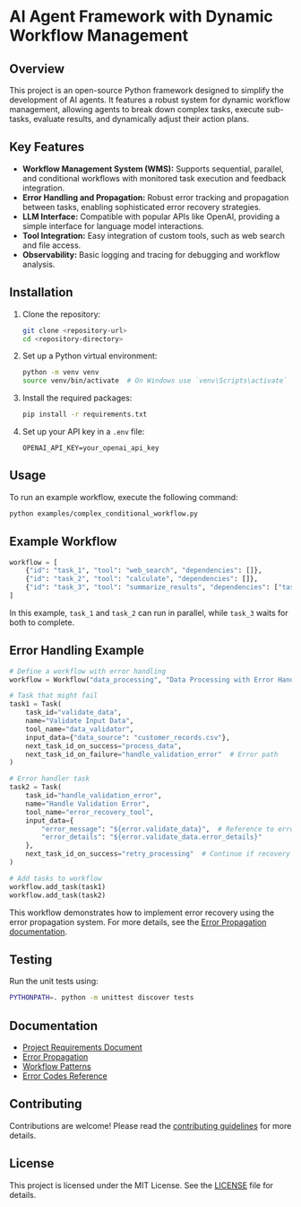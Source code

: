 # AI Agent Framework with Dynamic Workflow Management

## Overview

This project is an open-source Python framework designed to simplify the development of AI agents. It features a robust system for dynamic workflow management, allowing agents to break down complex tasks, execute sub-tasks, evaluate results, and dynamically adjust their action plans.

## Key Features

- **Workflow Management System (WMS):** Supports sequential, parallel, and conditional workflows with monitored task execution and feedback integration.
- **Error Handling and Propagation:** Robust error tracking and propagation between tasks, enabling sophisticated error recovery strategies.
- **LLM Interface:** Compatible with popular APIs like OpenAI, providing a simple interface for language model interactions.
- **Tool Integration:** Easy integration of custom tools, such as web search and file access.
- **Observability:** Basic logging and tracing for debugging and workflow analysis.

## Installation

1. Clone the repository:
   ```bash
   git clone <repository-url>
   cd <repository-directory>
   ```

2. Set up a Python virtual environment:
   ```bash
   python -m venv venv
   source venv/bin/activate  # On Windows use `venv\Scripts\activate`
   ```

3. Install the required packages:
   ```bash
   pip install -r requirements.txt
   ```

4. Set up your API key in a `.env` file:
   ```plaintext
   OPENAI_API_KEY=your_openai_api_key
   ```

## Usage

To run an example workflow, execute the following command:
```bash
python examples/complex_conditional_workflow.py
```

## Example Workflow

```python
workflow = [
    {"id": "task_1", "tool": "web_search", "dependencies": []},
    {"id": "task_2", "tool": "calculate", "dependencies": []},
    {"id": "task_3", "tool": "summarize_results", "dependencies": ["task_1", "task_2"]},
]
```

In this example, `task_1` and `task_2` can run in parallel, while `task_3` waits for both to complete.

## Error Handling Example

```python
# Define a workflow with error handling
workflow = Workflow("data_processing", "Data Processing with Error Handling")

# Task that might fail
task1 = Task(
    task_id="validate_data",
    name="Validate Input Data",
    tool_name="data_validator", 
    input_data={"data_source": "customer_records.csv"},
    next_task_id_on_success="process_data",
    next_task_id_on_failure="handle_validation_error"  # Error path
)

# Error handler task
task2 = Task(
    task_id="handle_validation_error",
    name="Handle Validation Error",
    tool_name="error_recovery_tool",
    input_data={
        "error_message": "${error.validate_data}",  # Reference to error from task1
        "error_details": "${error.validate_data.error_details}"
    },
    next_task_id_on_success="retry_processing"  # Continue if recovery succeeds
)

# Add tasks to workflow
workflow.add_task(task1)
workflow.add_task(task2)
```

This workflow demonstrates how to implement error recovery using the error propagation system. For more details, see the [Error Propagation documentation](error_propagation.md).

## Testing

Run the unit tests using:
```bash
PYTHONPATH=. python -m unittest discover tests
```

## Documentation

- [Project Requirements Document](PRD.md)
- [Error Propagation](error_propagation.md)
- [Workflow Patterns](workflow_patterns.md)
- [Error Codes Reference](error_codes_reference.md)

## Contributing

Contributions are welcome! Please read the [contributing guidelines](CONTRIBUTING.md) for more details.

## License

This project is licensed under the MIT License. See the [LICENSE](LICENSE) file for details. 